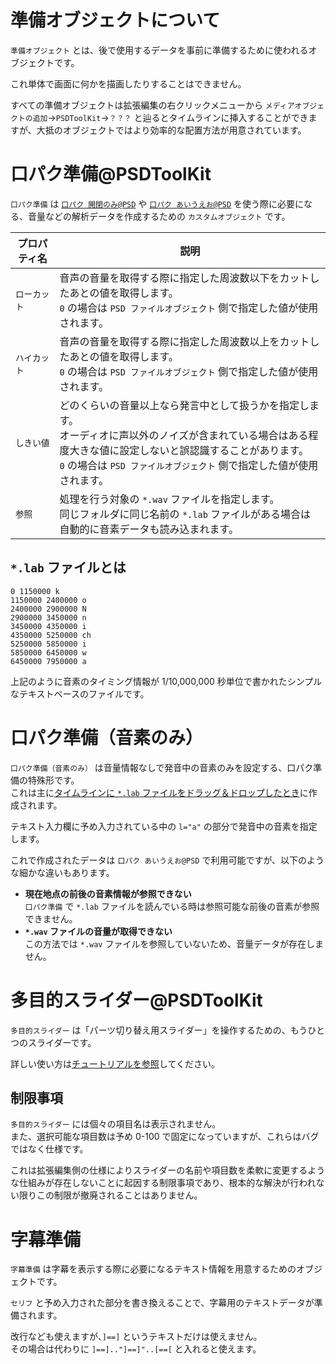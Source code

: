 # 準備オブジェクトについて

`準備オブジェクト` とは、後で使用するデータを事前に準備するために使われるオブジェクトです。

これ単体で画面に何かを描画したりすることはできません。

すべての準備オブジェクトは拡張編集の右クリックメニューから `メディアオブジェクトの追加`→`PSDToolKit`→`？？？` と辿るとタイムラインに挿入することができますが、大抵のオブジェクトではより効率的な配置方法が用意されています。

# 口パク準備@PSDToolKit

`口パク準備` は [`口パク 開閉のみ@PSD`](psd.md#口パク_開閉のみ@PSD) や [`口パク あいうえお@PSD`](psd.md#口パク_あいうえお@PSD) を使う際に必要になる、音量などの解析データを作成するための `カスタムオブジェクト` です。

プロパティ名|説明
---|---
`ローカット`|音声の音量を取得する際に指定した周波数以下をカットしたあとの値を取得します。<br>`0` の場合は `PSD ファイルオブジェクト` 側で指定した値が使用されます。
`ハイカット`|音声の音量を取得する際に指定した周波数以上をカットしたあとの値を取得します。<br>`0` の場合は `PSD ファイルオブジェクト` 側で指定した値が使用されます。
`しきい値`|どのくらいの音量以上なら発言中として扱うかを指定します。<br>オーディオに声以外のノイズが含まれている場合はある程度大きな値に設定しないと誤認識することがあります。<br>`0` の場合は `PSD ファイルオブジェクト` 側で指定した値が使用されます。
`参照`|処理を行う対象の `*.wav` ファイルを指定します。<br>同じフォルダに同じ名前の `*.lab` ファイルがある場合は自動的に音素データも読み込まれます。

## `*.lab` ファイルとは

```
0 1150000 k
1150000 2400000 o
2400000 2900000 N
2900000 3450000 n
3450000 4350000 i
4350000 5250000 ch
5250000 5850000 i
5850000 6450000 w
6450000 7950000 a
```

上記のように音素のタイミング情報が 1/10,000,000 秒単位で書かれたシンプルなテキストベースのファイルです。

# 口パク準備（音素のみ）

`口パク準備（音素のみ）` は音量情報なしで発音中の音素のみを設定する、口パク準備の特殊形です。  
これは主に[タイムラインに `*.lab` ファイルをドラッグ＆ドロップしたとき](gcmzdrops.md#*.lab_ファイル)に作成されます。

テキスト入力欄に予め入力されている中の `l="a"` の部分で発音中の音素を指定します。

これで作成されたデータは `口パク あいうえお@PSD` で利用可能ですが、以下のような細かな違いもあります。

- **現在地点の前後の音素情報が参照できない**  
`口パク準備` で `*.lab` ファイルを読んでいる時は参照可能な前後の音素が参照できません。
- **`*.wav` ファイルの音量が取得できない**  
この方法では `*.wav` ファイルを参照していないため、音量データが存在しません。

# 多目的スライダー@PSDToolKit

`多目的スライダー` は「パーツ切り替え用スライダー」を操作するための、もうひとつのスライダーです。

詳しい使い方は[チュートリアルを参照](tutorial.md#多目的スライダー)してください。

## 制限事項

`多目的スライダー` には個々の項目名は表示されません。  
また、選択可能な項目数は予め 0-100 で固定になっていますが、これらはバグではなく仕様です。

これは拡張編集側の仕様によりスライダーの名前や項目数を柔軟に変更するような仕組みが存在しないことに起因する制限事項であり、根本的な解決が行われない限りこの制限が撤廃されることはありません。

# 字幕準備

`字幕準備` は字幕を表示する際に必要になるテキスト情報を用意するためのオブジェクトです。

`セリフ` と予め入力された部分を書き換えることで、字幕用のテキストデータが準備されます。

改行なども使えますが、`]==]` というテキストだけは使えません。  
その場合は代わりに `]==].."]==]"..[==[` と入れると使えます。
